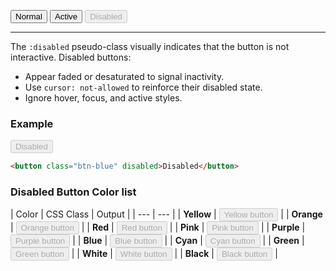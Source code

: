 <button class="btn-blue mt-4">Normal</button>
<button class="btn-blue mt-4 active">Active</button>
<button class="btn-blue mt-4" disabled>Disabled</button>

---





The `:disabled` pseudo-class visually indicates that the button is not interactive. Disabled buttons:

* Appear faded or desaturated to signal inactivity.
* Use `cursor: not-allowed` to reinforce their disabled state.
* Ignore hover, focus, and active styles.

### Example

<button class="btn-blue mt-4" disabled>Disabled</button>

```html
<button class="btn-blue" disabled>Disabled</button>
```


### Disabled Button Color list 

| Color | CSS Class | Output |
| --- | --- |
| **Yellow**  | <button class="px-3 w-100 btn-yellow" disabled>Yellow button</button> |
| **Orange**  | <button class="px-3 w-100 btn-orange" disabled>Orange button</button> |
| **Red**     | <button class="px-3 w-100 btn-red" disabled>Red button</button> |
| **Pink**    | <button class="px-3 w-100 btn-pink" disabled>Pink button</button> |
| **Purple**  | <button class="px-3 w-100 btn-purple" disabled>Purple button</button> |
| **Blue**    | <button class="px-3 w-100 btn-blue" disabled>Blue button</button> |
| **Cyan**    | <button class="px-3 w-100 btn-cyan" disabled>Cyan button</button> |
| **Green**   | <button class="px-3 w-100 btn-green" disabled>Green button</button> |
| **White**   | <button class="px-3 w-100 btn-white" disabled>White button</button> |
| **Black**   | <button class="px-3 w-100 btn-black" disabled>Black button</button> |